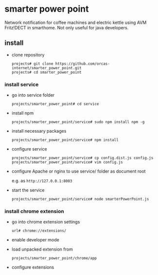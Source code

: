 # smarter power point
Network notification for coffee machines and electric kettle using AVM Fritz!DECT in smarthome. Not only useful for java developers.

## install

- clone repository

      projects# git clone https://github.com/orcas-internet/smarter_power_point.git
      projects# cd smarter_power_point      
  
### install service

- go into service folder

      projects/smarter_power_point# cd service
    
- install npm

      projects/smarter_power_point/service# sudo npm install npm -g
  
- install necessary packages

      projects/smarter_power_point/service# npm install
      
- configure service

      projects/smarter_power_point/service# cp config.dist.js config.js
      projects/smarter_power_point/service# vim config.js
      
- configure Apache or nginx to use service/ folder as document root

    e.g. as `http://127.0.0.1:8003`
    
- start the service

      projects/smarter_power_point/service# node smarterPowerPoint.js

### install chrome extension

- go into chrome extension settings

      url# chrome://extensions/
      
- enable developer mode

- load unpacked extension from

      projects/smarter_power_point/chrome/app

- configure extensions